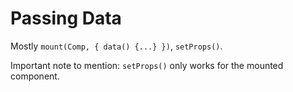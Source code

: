 # Passing Data

Mostly `mount(Comp, { data() {...} })`, `setProps()`.

Important note to mention: `setProps()` only works for the mounted component.